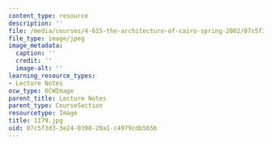 ```yaml
---
content_type: resource
description: ''
file: /media/courses/4-615-the-architecture-of-cairo-spring-2002/07c5f3d33e24039820a1c4979cdb565b_1179.jpg
file_type: image/jpeg
image_metadata:
  caption: ''
  credit: ''
  image-alt: ''
learning_resource_types:
- Lecture Notes
ocw_type: OCWImage
parent_title: Lecture Notes
parent_type: CourseSection
resourcetype: Image
title: 1179.jpg
uid: 07c5f3d3-3e24-0398-20a1-c4979cdb565b
---
```

